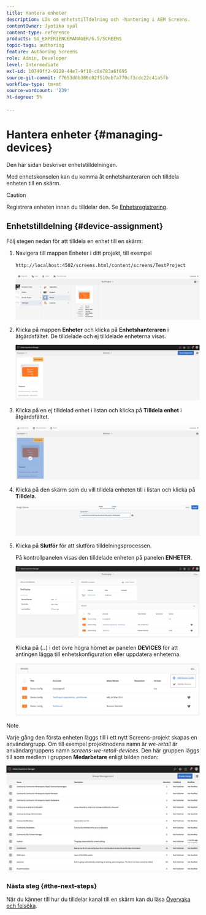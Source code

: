 ```yaml
---
title: Hantera enheter
description: Läs om enhetstilldelning och -hantering i AEM Screens.
contentOwner: Jyotika syal
content-type: reference
products: SG_EXPERIENCEMANAGER/6.5/SCREENS
topic-tags: authoring
feature: Authoring Screens
role: Admin, Developer
level: Intermediate
exl-id: 10749ff2-9128-44e7-9f10-c8e783a6f695
source-git-commit: f7653d8b386c02f510eb7a770cf3cdc22c41a5fb
workflow-type: tm+mt
source-wordcount: '239'
ht-degree: 5%

---
```


# Hantera enheter {#managing-devices}

Den här sidan beskriver enhetstilldelningen.

Med enhetskonsolen kan du komma åt enhetshanteraren och tilldela enheten till en skärm.

>[!CAUTION]
>
>Registrera enheten innan du tilldelar den. Se [Enhetsregistrering](device-registration.md).

## Enhetstilldelning {#device-assignment}

Följ stegen nedan för att tilldela en enhet till en skärm:

1. Navigera till mappen Enheter i ditt projekt, till exempel

   `http://localhost:4502/screens.html/content/screens/TestProject`

   ![chlimage_1-32](assets/chlimage_1-32.png)

1. Klicka på mappen **Enheter** och klicka på **Enhetshanteraren** i åtgärdsfältet. De tilldelade och ej tilldelade enheterna visas.

   ![chlimage_1-33](assets/chlimage_1-33.png)

1. Klicka på en ej tilldelad enhet i listan och klicka på **Tilldela enhet** i åtgärdsfältet.

   ![chlimage_1-34](assets/chlimage_1-34.png)

1. Klicka på den skärm som du vill tilldela enheten till i listan och klicka på **Tilldela**.

   ![chlimage_1-35](assets/chlimage_1-35.png)

1. Klicka på **Slutför** för att slutföra tilldelningsprocessen.


   På kontrollpanelen visas den tilldelade enheten på panelen **ENHETER**.

   ![chlimage_1-37](assets/chlimage_1-37.png)

   Klicka på (**..**) i det övre högra hörnet av panelen **DEVICES** för att antingen lägga till enhetskonfiguration eller uppdatera enheterna.

   ![chlimage_1-38](assets/chlimage_1-38.png)

>[!NOTE]
>
>Varje gång den första enheten läggs till i ett nytt Screens-projekt skapas en användargrupp.
>Om till exempel projektnodens namn är *we-retail* är användargruppens namn *screens-we-retail-devices*.
>Den här gruppen läggs till som medlem i gruppen **Medarbetare** enligt bilden nedan:

![chlimage_1-39](assets/chlimage_1-39.png)

### Nästa steg {#the-next-steps}

När du känner till hur du tilldelar kanal till en skärm kan du läsa [Övervaka och felsöka](monitoring-screens.md).
